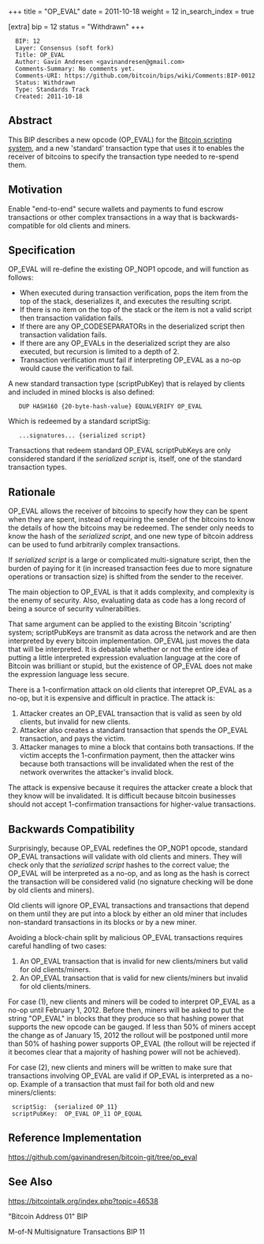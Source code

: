 +++
title = "OP_EVAL"
date = 2011-10-18
weight = 12
in_search_index = true

[extra]
bip = 12
status = "Withdrawn"
+++

      BIP: 12
      Layer: Consensus (soft fork)
      Title: OP_EVAL
      Author: Gavin Andresen <gavinandresen@gmail.com>
      Comments-Summary: No comments yet.
      Comments-URI: https://github.com/bitcoin/bips/wiki/Comments:BIP-0012
      Status: Withdrawn
      Type: Standards Track
      Created: 2011-10-18

## Abstract

This BIP describes a new opcode (OP\_EVAL) for the [Bitcoin scripting
system](https://en.bitcoin.it/wiki/Script), and a new 'standard'
transaction type that uses it to enables the receiver of bitcoins to
specify the transaction type needed to re-spend them.

## Motivation

Enable "end-to-end" secure wallets and payments to fund escrow
transactions or other complex transactions in a way that is
backwards-compatible for old clients and miners.

## Specification

OP\_EVAL will re-define the existing OP\_NOP1 opcode, and will function
as follows:

-   When executed during transaction verification, pops the item from
    the top of the stack, deserializes it, and executes the resulting
    script.
-   If there is no item on the top of the stack or the item is not a
    valid script then transaction validation fails.
-   If there are any OP\_CODESEPARATORs in the deserialized script then
    transaction validation fails.
-   If there are any OP\_EVALs in the deserialized script they are also
    executed, but recursion is limited to a depth of 2.
-   Transaction verification must fail if interpreting OP\_EVAL as a
    no-op would cause the verification to fail.

A new standard transaction type (scriptPubKey) that is relayed by
clients and included in mined blocks is also defined:

`   DUP HASH160 {20-byte-hash-value} EQUALVERIFY OP_EVAL`

Which is redeemed by a standard scriptSig:

`   ...signatures... {serialized script}`

Transactions that redeem standard OP\_EVAL scriptPubKeys are only
considered standard if the *serialized script* is, itself, one of the
standard transaction types.

## Rationale

OP\_EVAL allows the receiver of bitcoins to specify how they can be
spent when they are spent, instead of requiring the sender of the
bitcoins to know the details of how the bitcoins may be redeemed. The
sender only needs to know the hash of the *serialized script*, and one
new type of bitcoin address can be used to fund arbitrarily complex
transactions.

If *serialized script* is a large or complicated multi-signature script,
then the burden of paying for it (in increased transaction fees due to
more signature operations or transaction size) is shifted from the
sender to the receiver.

The main objection to OP\_EVAL is that it adds complexity, and
complexity is the enemy of security. Also, evaluating data as code has a
long record of being a source of security vulnerabilties.

That same argument can be applied to the existing Bitcoin 'scripting'
system; scriptPubKeys are transmit as data across the network and are
then interpreted by every bitcoin implementation. OP\_EVAL just moves
the data that will be interpreted. It is debatable whether or not the
entire idea of putting a little interpreted expression evaluation
language at the core of Bitcoin was brilliant or stupid, but the
existence of OP\_EVAL does not make the expression language less secure.

There is a 1-confirmation attack on old clients that interepret OP\_EVAL
as a no-op, but it is expensive and difficult in practice. The attack
is:

1.  Attacker creates an OP\_EVAL transaction that is valid as seen by
    old clients, but invalid for new clients.
2.  Attacker also creates a standard transaction that spends the
    OP\_EVAL transaction, and pays the victim.
3.  Attacker manages to mine a block that contains both transactions. If
    the victim accepts the 1-confirmation payment, then the attacker
    wins because both transactions will be invalidated when the rest of
    the network overwrites the attacker's invalid block.

The attack is expensive because it requires the attacker create a block
that they know will be invalidated. It is difficult because bitcoin
businesses should not accept 1-confirmation transactions for
higher-value transactions.

## Backwards Compatibility

Surprisingly, because OP\_EVAL redefines the OP\_NOP1 opcode, standard
OP\_EVAL transactions will validate with old clients and miners. They
will check only that the *serialized script* hashes to the correct
value; the OP\_EVAL will be interpreted as a no-op, and as long as the
hash is correct the transaction will be considered valid (no signature
checking will be done by old clients and miners).

Old clients will ignore OP\_EVAL transactions and transactions that
depend on them until they are put into a block by either an old miner
that includes non-standard transactions in its blocks or by a new miner.

Avoiding a block-chain split by malicious OP\_EVAL transactions requires
careful handling of two cases:

1.  An OP\_EVAL transaction that is invalid for new clients/miners but
    valid for old clients/miners.
2.  An OP\_EVAL transaction that is valid for new clients/miners but
    invalid for old clients/miners.

For case (1), new clients and miners will be coded to interpret OP\_EVAL
as a no-op until February 1, 2012. Before then, miners will be asked to
put the string "OP\_EVAL" in blocks that they produce so that hashing
power that supports the new opcode can be gauged. If less than 50% of
miners accept the change as of January 15, 2012 the rollout will be
postponed until more than 50% of hashing power supports OP\_EVAL (the
rollout will be rejected if it becomes clear that a majority of hashing
power will not be achieved).

For case (2), new clients and miners will be written to make sure that
transactions involving OP\_EVAL are valid if OP\_EVAL is interpreted as
a no-op. Example of a transaction that must fail for both old and new
miners/clients:

` scriptSig:  {serialized OP_11}`  
` scriptPubKey:  OP_EVAL OP_11 OP_EQUAL`

## Reference Implementation

<https://github.com/gavinandresen/bitcoin-git/tree/op_eval>

## See Also

<https://bitcointalk.org/index.php?topic=46538>

"Bitcoin Address 01" BIP

M-of-N Multisignature Transactions BIP 11
